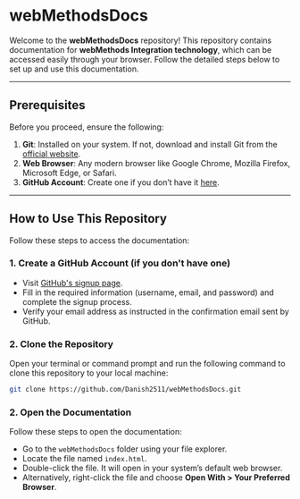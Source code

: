 # webMethodsDocs

Welcome to the **webMethodsDocs** repository! This repository contains documentation for **webMethods Integration technology**, which can be accessed easily through your browser. Follow the detailed steps below to set up and use this documentation.

---

## Prerequisites

Before you proceed, ensure the following:

1. **Git**: Installed on your system. If not, download and install Git from the [official website](https://git-scm.com/).
2. **Web Browser**: Any modern browser like Google Chrome, Mozilla Firefox, Microsoft Edge, or Safari.
3. **GitHub Account**: Create one if you don’t have it [here](https://github.com/).

---

## How to Use This Repository

Follow these steps to access the documentation:

### 1. Create a GitHub Account (if you don't have one)
   - Visit [GitHub's signup page](https://github.com/signup).
   - Fill in the required information (username, email, and password) and complete the signup process.
   - Verify your email address as instructed in the confirmation email sent by GitHub.

### 2. Clone the Repository
   Open your terminal or command prompt and run the following command to clone this repository to your local machine:

   ```bash
   git clone https://github.com/Danish2511/webMethodsDocs.git
   ```

### 2. Open the Documentation
Follow these steps to open the documentation:
- Go to the `webMethodsDocs` folder using your file explorer.
- Locate the file named `index.html`.
- Double-click the file. It will open in your system’s default web browser.
- Alternatively, right-click the file and choose **Open With > Your Preferred Browser**.
